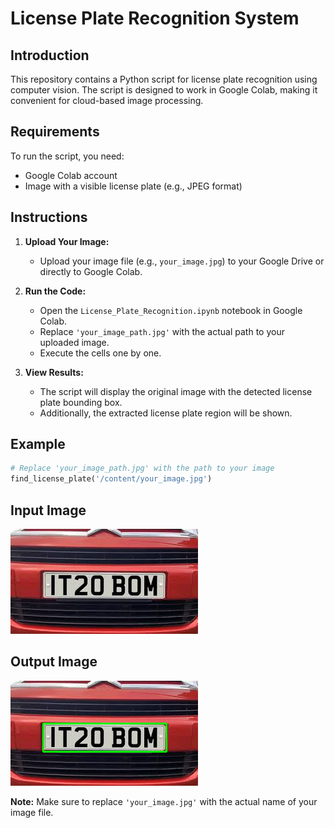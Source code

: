 # License Plate Recognition System

## Introduction

This repository contains a Python script for license plate recognition using computer vision. The script is designed to work in Google Colab, making it convenient for cloud-based image processing.

## Requirements

To run the script, you need:

- Google Colab account
- Image with a visible license plate (e.g., JPEG format)

## Instructions

1. **Upload Your Image:**
   - Upload your image file (e.g., `your_image.jpg`) to your Google Drive or directly to Google Colab.

2. **Run the Code:**
   - Open the `License_Plate_Recognition.ipynb` notebook in Google Colab.
   - Replace `'your_image_path.jpg'` with the actual path to your uploaded image.
   - Execute the cells one by one.

3. **View Results:**
   - The script will display the original image with the detected license plate bounding box.
   - Additionally, the extracted license plate region will be shown.

## Example

```python
# Replace 'your_image_path.jpg' with the path to your image
find_license_plate('/content/your_image.jpg')
```

## Input Image

![Input Image](/input.jpg)

## Output Image

![Output Image](/output.png)

**Note:** Make sure to replace `'your_image.jpg'` with the actual name of your image file.





